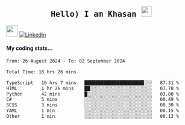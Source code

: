 <h2 align='center'><samp><strong>Hello) I am Khasan <img src="https://media.giphy.com/media/hvRJCLFzcasrR4ia7z/giphy.gif" width="28px" height="28px"></strong></samp></h2>

<img src="https://media.giphy.com/media/WUlplcMpOCEmTGBtBW/giphy.gif" width="30"> [![Linkedin](https://img.shields.io/badge/LinkedIn-Khasan%20Rashidov-blue?logo=Linkedin&logoColor=blue&labelColor=black&style=flat-square)](https://www.linkedin.com/in/khasanr)  

#### My coding stats...
<!--START_SECTION:waka-->

```txt
From: 26 August 2024 - To: 02 September 2024

Total Time: 18 hrs 26 mins

TypeScript   16 hrs 7 mins   ██████████████████████░░░   87.31 %
HTML         1 hr 26 mins    ██░░░░░░░░░░░░░░░░░░░░░░░   07.78 %
Python       42 mins         █░░░░░░░░░░░░░░░░░░░░░░░░   03.80 %
C#           5 mins          ░░░░░░░░░░░░░░░░░░░░░░░░░   00.49 %
SCSS         3 mins          ░░░░░░░░░░░░░░░░░░░░░░░░░   00.30 %
YAML         1 min           ░░░░░░░░░░░░░░░░░░░░░░░░░   00.15 %
Other        1 min           ░░░░░░░░░░░░░░░░░░░░░░░░░   00.13 %
```

<!--END_SECTION:waka-->

<!---
khasanrashidov/khasanrashidov is a ✨ special ✨ repository because its `README.md` (this file) appears on your GitHub profile.
You can click the Preview link to take a look at your changes.
--->
